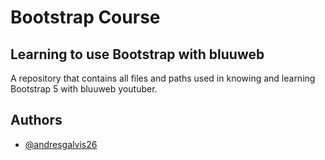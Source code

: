 
# Bootstrap Course

## Learning to use Bootstrap with bluuweb

A repository that contains all files and paths used in knowing and learning Bootstrap 5 with bluuweb youtuber.

## Authors

- [@andresgalvis26](https://www.github.com/andresgalvis26)


